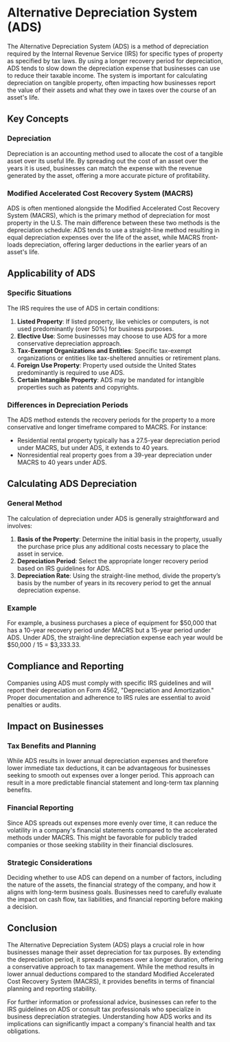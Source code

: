 # Alternative Depreciation System (ADS)
  
The Alternative Depreciation System (ADS) is a method of depreciation required by the Internal Revenue Service (IRS) for specific types of property as specified by tax laws. By using a longer recovery period for depreciation, ADS tends to slow down the depreciation expense that businesses can use to reduce their taxable income. The system is important for calculating depreciation on tangible property, often impacting how businesses report the value of their assets and what they owe in taxes over the course of an asset's life.

## Key Concepts

### Depreciation
Depreciation is an accounting method used to allocate the cost of a tangible asset over its useful life. By spreading out the cost of an asset over the years it is used, businesses can match the expense with the revenue generated by the asset, offering a more accurate picture of profitability.

### Modified Accelerated Cost Recovery System (MACRS)
ADS is often mentioned alongside the Modified Accelerated Cost Recovery System (MACRS), which is the primary method of depreciation for most property in the U.S. The main difference between these two methods is the depreciation schedule: ADS tends to use a straight-line method resulting in equal depreciation expenses over the life of the asset, while MACRS front-loads depreciation, offering larger deductions in the earlier years of an asset's life.

## Applicability of ADS

### Specific Situations
The IRS requires the use of ADS in certain conditions:
1. **Listed Property**: If listed property, like vehicles or computers, is not used predominantly (over 50%) for business purposes.
2. **Elective Use**: Some businesses may choose to use ADS for a more conservative depreciation approach.
3. **Tax-Exempt Organizations and Entities**: Specific tax-exempt organizations or entities like tax-sheltered annuities or retirement plans.
4. **Foreign Use Property**: Property used outside the United States predominantly is required to use ADS.
5. **Certain Intangible Property**: ADS may be mandated for intangible properties such as patents and copyrights.

### Differences in Depreciation Periods
The ADS method extends the recovery periods for the property to a more conservative and longer timeframe compared to MACRS. For instance:
- Residential rental property typically has a 27.5-year depreciation period under MACRS, but under ADS, it extends to 40 years.
- Nonresidential real property goes from a 39-year depreciation under MACRS to 40 years under ADS.

## Calculating ADS Depreciation

### General Method
The calculation of depreciation under ADS is generally straightforward and involves:
1. **Basis of the Property**: Determine the initial basis in the property, usually the purchase price plus any additional costs necessary to place the asset in service.
2. **Depreciation Period**: Select the appropriate longer recovery period based on IRS guidelines for ADS.
3. **Depreciation Rate**: Using the straight-line method, divide the property’s basis by the number of years in its recovery period to get the annual depreciation expense.

### Example
For example, a business purchases a piece of equipment for $50,000 that has a 10-year recovery period under MACRS but a 15-year period under ADS. Under ADS, the straight-line depreciation expense each year would be $50,000 / 15 = $3,333.33.

## Compliance and Reporting
Companies using ADS must comply with specific IRS guidelines and will report their depreciation on Form 4562, "Depreciation and Amortization." Proper documentation and adherence to IRS rules are essential to avoid penalties or audits.

## Impact on Businesses

### Tax Benefits and Planning
While ADS results in lower annual depreciation expenses and therefore lower immediate tax deductions, it can be advantageous for businesses seeking to smooth out expenses over a longer period. This approach can result in a more predictable financial statement and long-term tax planning benefits.

### Financial Reporting
Since ADS spreads out expenses more evenly over time, it can reduce the volatility in a company's financial statements compared to the accelerated methods under MACRS. This might be favorable for publicly traded companies or those seeking stability in their financial disclosures.

### Strategic Considerations
Deciding whether to use ADS can depend on a number of factors, including the nature of the assets, the financial strategy of the company, and how it aligns with long-term business goals. Businesses need to carefully evaluate the impact on cash flow, tax liabilities, and financial reporting before making a decision.

## Conclusion
The Alternative Depreciation System (ADS) plays a crucial role in how businesses manage their asset depreciation for tax purposes. By extending the depreciation period, it spreads expenses over a longer duration, offering a conservative approach to tax management. While the method results in lower annual deductions compared to the standard Modified Accelerated Cost Recovery System (MACRS), it provides benefits in terms of financial planning and reporting stability.

For further information or professional advice, businesses can refer to the IRS guidelines on ADS or consult tax professionals who specialize in business depreciation strategies. Understanding how ADS works and its implications can significantly impact a company's financial health and tax obligations.